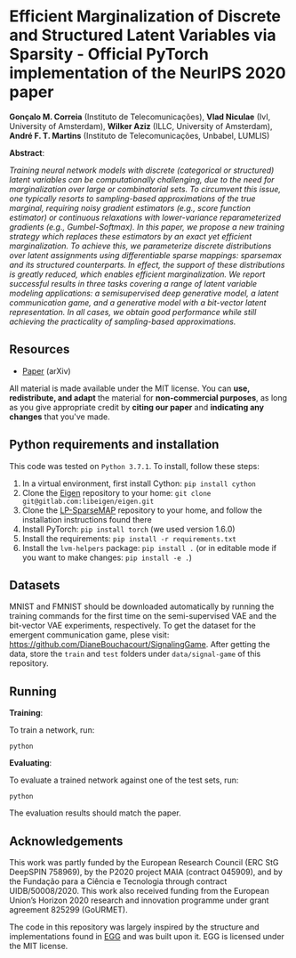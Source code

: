 # Efficient Marginalization of Discrete and Structured Latent Variables via Sparsity - Official PyTorch implementation of the NeurIPS 2020 paper

**Gonçalo M. Correia** (Instituto de Telecomunicações), **Vlad Niculae** (IvI, University of Amsterdam), **Wilker Aziz** (ILLC, University of Amsterdam), **André F. T. Martins** (Instituto de Telecomunicações, Unbabel, LUMLIS)


**Abstract**:

_Training neural network models with discrete (categorical or structured) latent variables can be computationally challenging, due to the need for marginalization over large or combinatorial sets. To circumvent this issue, one typically resorts to sampling-based approximations of the true marginal, requiring noisy gradient estimators (e.g., score function estimator) or continuous relaxations with lower-variance reparameterized gradients (e.g., Gumbel-Softmax). In this paper, we propose a new training strategy which replaces these estimators by an exact yet efficient marginalization. To achieve this, we parameterize discrete distributions over latent assignments using differentiable sparse mappings: sparsemax and its structured counterparts. In effect, the support of these distributions is greatly reduced, which enables efficient marginalization. We report successful results in three tasks covering a range of latent variable modeling applications: a semisupervised deep generative model, a latent communication game, and a generative model with a bit-vector latent representation. In all cases, we obtain good performance while still achieving the practicality of sampling-based approximations._

## Resources

- [Paper](https://arxiv.org/abs/2007.01919) (arXiv)

All material is made available under the MIT license. You can **use, redistribute, and adapt** the material for **non-commercial purposes**, as long as you give appropriate credit by **citing our paper** and **indicating any changes** that you've made.

## Python requirements and installation

This code was tested on `Python 3.7.1`. To install, follow these steps:

1. In a virtual environment, first install Cython: `pip install cython`
2. Clone the [Eigen](https://gitlab.com/libeigen/eigen) repository to your home: `git clone git@gitlab.com:libeigen/eigen.git`
3. Clone the [LP-SparseMAP](https://github.com/deep-spin/lp-sparsemap) repository to your home, and follow the installation instructions found there
4. Install PyTorch: `pip install torch` (we used version 1.6.0)
5. Install the requirements: `pip install -r requirements.txt`
6. Install the `lvm-helpers` package: `pip install .` (or in editable mode if you want to make changes: `pip install -e .`)

## Datasets

MNIST and FMNIST should be downloaded automatically by running the training commands for the first time on the semi-supervised VAE and the bit-vector VAE experiments, respectively. To get the dataset for the emergent communication game, plese visit: https://github.com/DianeBouchacourt/SignalingGame. After getting the data, store the `train` and `test` folders under `data/signal-game` of this repository.

## Running

**Training**:

To train a network, run:

```
python 
```

**Evaluating**:

To evaluate a trained network against one of the test sets, run:

```
python 
```

The evaluation results should match the paper.

## Acknowledgements

This work was partly funded by the European Research Council (ERC StG DeepSPIN 758969), by the P2020 project MAIA (contract 045909), and by the Fundação para a Ciência e Tecnologia through contract UIDB/50008/2020. This work also received funding from the European Union’s Horizon 2020 research and innovation programme under grant agreement 825299 (GoURMET).

The code in this repository was largely inspired by the structure and implementations found in [EGG](https://github.com/facebookresearch/EGG) and was built upon it. EGG is licensed under the MIT license.

